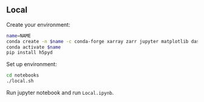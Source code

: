 ## Local

Create your environment:

```bash
name=NAME
conda create -n $name -c conda-forge xarray zarr jupyter matplotlib dask
conda activate $name
pip install h5pyd
```

Set up environment:

```bash
cd notebooks
./local.sh
```

Run jupyter notebook and run `Local.ipynb`.
